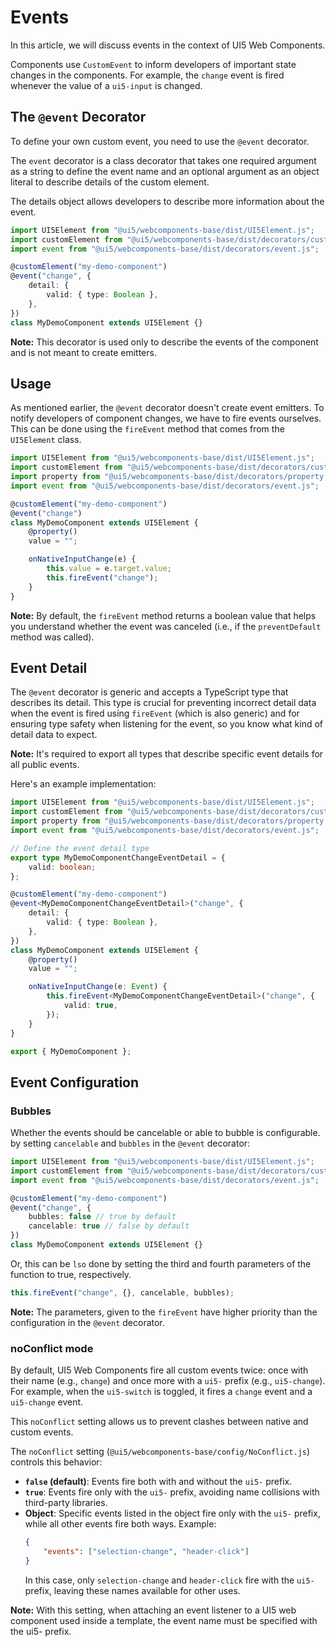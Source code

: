 # Events

In this article, we will discuss events in the context of UI5 Web Components.

Components use `CustomEvent` to inform developers of important state changes in the components. For example, the `change` event is fired whenever the value of a `ui5-input` is changed.

## The `@event` Decorator

To define your own custom event, you need to use the `@event` decorator.

The `event` decorator is a class decorator that takes one required argument as a string to define the event name and an optional argument as an object literal to describe details of the custom element.

The details object allows developers to describe more information about the event.

```ts
import UI5Element from "@ui5/webcomponents-base/dist/UI5Element.js";
import customElement from "@ui5/webcomponents-base/dist/decorators/customElement.js";
import event from "@ui5/webcomponents-base/dist/decorators/event.js";

@customElement("my-demo-component")
@event("change", {
	detail: {
		valid: { type: Boolean },
	},
})
class MyDemoComponent extends UI5Element {}
```

**Note:** This decorator is used only to describe the events of the component and is not meant to create emitters.

## Usage

As mentioned earlier, the `@event` decorator doesn't create event emitters. To notify developers of component changes, we have to fire events ourselves. This can be done using the `fireEvent` method that comes from the `UI5Element` class.

```ts
import UI5Element from "@ui5/webcomponents-base/dist/UI5Element.js";
import customElement from "@ui5/webcomponents-base/dist/decorators/customElement.js";
import property from "@ui5/webcomponents-base/dist/decorators/property.js";
import event from "@ui5/webcomponents-base/dist/decorators/event.js";

@customElement("my-demo-component")
@event("change")
class MyDemoComponent extends UI5Element {
    @property()
    value = "";

    onNativeInputChange(e) {
        this.value = e.target.value;
        this.fireEvent("change");
    }
}
```

**Note:** By default, the `fireEvent` method returns a boolean value that helps you understand whether the event was canceled (i.e., if the `preventDefault` method was called).

## Event Detail

The `@event` decorator is generic and accepts a TypeScript type that describes its detail. This type is crucial for preventing incorrect detail data when the event is fired using `fireEvent` (which is also generic) and for ensuring type safety when listening for the event, so you know what kind of detail data to expect.

**Note:** It's required to export all types that describe specific event details for all public events.

Here's an example implementation:

```typescript
import UI5Element from "@ui5/webcomponents-base/dist/UI5Element.js";
import customElement from "@ui5/webcomponents-base/dist/decorators/customElement.js";
import property from "@ui5/webcomponents-base/dist/decorators/property.js";
import event from "@ui5/webcomponents-base/dist/decorators/event.js";

// Define the event detail type
export type MyDemoComponentChangeEventDetail = {
    valid: boolean;
};

@customElement("my-demo-component")
@event<MyDemoComponentChangeEventDetail>("change", {
    detail: {
        valid: { type: Boolean },
    },
})
class MyDemoComponent extends UI5Element {
    @property()
    value = "";

    onNativeInputChange(e: Event) {
        this.fireEvent<MyDemoComponentChangeEventDetail>("change", {
            valid: true,
        });
    }
}

export { MyDemoComponent };
```

## Event Configuration

### Bubbles

Whether the events should be cancelable or able to bubble is configurable.
by setting `cancelable` and `bubbles` in the `@event` decorator:

```ts
import UI5Element from "@ui5/webcomponents-base/dist/UI5Element.js";
import customElement from "@ui5/webcomponents-base/dist/decorators/customElement.js";
import event from "@ui5/webcomponents-base/dist/decorators/event.js";

@customElement("my-demo-component")
@event("change", {
    bubbles: false // true by default
    cancelable: true // false by default
})
class MyDemoComponent extends UI5Element {}
```

Or, this can be `lso` done by setting the third and fourth parameters of the function to true, respectively.

```ts
this.fireEvent("change", {}, cancelable, bubbles);
```

**Note:** The parameters, given to the `fireEvent` have higher priority than the configuration in the `@event` decorator.

### noConflict mode

By default, UI5 Web Components fire all custom events twice: once with their name (e.g., `change`) and once more with a `ui5-` prefix (e.g., `ui5-change`). For example, when the `ui5-switch` is toggled, it fires a `change` event and a `ui5-change` event.

This `noConflict` setting allows us to prevent clashes between native and custom events.

The `noConflict` setting (`@ui5/webcomponents-base/config/NoConflict.js`) controls this behavior:
- **`false` (default)**: Events fire both with and without the `ui5-` prefix.
- **`true`**: Events fire only with the `ui5-` prefix, avoiding name collisions with third-party libraries.
- **Object**: Specific events listed in the object fire only with the `ui5-` prefix, while all other events fire both ways. Example:
  ```json
  {
      "events": ["selection-change", "header-click"]
  }
  ```
  In this case, only `selection-change` and `header-click` fire with the `ui5-` prefix, leaving these names available for other uses.

**Note:** With this setting, when attaching an event listener to a UI5 web component used inside a template, the event name must be specified with the ui5- prefix.